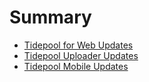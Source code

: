 # Summary

- [Tidepool for Web Updates](tidepool-for-web/README.md)
- [Tidepool Uploader Updates](tidepool-uploader/README.md)
- [Tidepool Mobile Updates](tidepool-mobile/README.md)